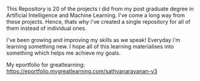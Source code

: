 This Repository is 20 of the projects i did from my post graduate degree in Artificial Intelligence and Machine Learning. I've come a long way from these projects. Hence, thats why i've created a single repository for all of them instead of individual ones.

I've been growing and improving my skills as we speak! Everyday i'm learning something new. I hope all of this learning materialises into something which helps me achieve my goals.

My eportfolio for greatlearning: https://eportfolio.mygreatlearning.com/sathyanarayanan-v3

